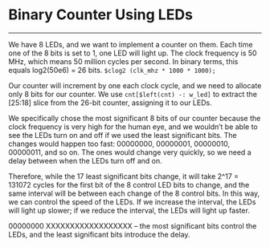 # **Binary Counter Using LEDs**
***

We have 8 LEDs, and we want to implement a counter on them. Each time one of the 8 bits is set to 1, one LED will light up. The clock frequency is 50 MHz, which means 50 million cycles per second. In binary terms, this equals log2(50e6) = 26 bits.
`$clog2 (clk_mhz * 1000 * 1000);`
 
Our counter will increment by one each clock cycle, and we need to allocate only 8 bits for our counter. We use 
`cnt[$left(cnt) -: w_led]` 
to extract the [25:18] slice from the 26-bit counter, assigning it to our LEDs.

We specifically chose the most significant 8 bits of our counter because the clock frequency is very high for the human eye, and we wouldn’t be able to see the LEDs turn on and off if we used the least significant bits. The changes would happen too fast: 00000000, 00000001, 00000010, 00000011, and so on. The ones would change very quickly, so we need a delay between when the LEDs turn off and on.

Therefore, while the 17 least significant bits change, it will take 2^17 = 131072 cycles for the first bit of the 8 control LED bits to change, and the same interval will be between each change of the 8 control bits. In this way, we can control the speed of the LEDs. If we increase the interval, the LEDs will light up slower; if we reduce the interval, the LEDs will light up faster.

00000000 XXXXXXXXXXXXXXXXXX – the most significant bits control the LEDs, and the least significant bits introduce the delay.